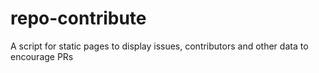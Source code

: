# repo-contribute
A script for static pages to display issues, contributors and other data to encourage PRs
